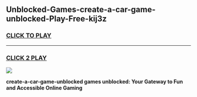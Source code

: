 
## Unblocked-Games-create-a-car-game-unblocked-Play-Free-kij3z
<h3>
<a href="https://premium76.site?title=create-a-car-game-unblocked&ref=12A">CLICK TO PLAY</a></h3>
<hr>

<h3>
<a href="https://premium76.site?title=create-a-car-game-unblocked&ref=12A">CLICK 2 PLAY</a>
  
</h3>

<a href="https://premium76.site?title=create-a-car-game-unblocked&ref=12A"><img src="https://clearcache.store/games.png"></a>


**create-a-car-game-unblocked games unblocked: Your Gateway to Fun and Accessible Online Gaming**
